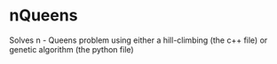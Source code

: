 # nQueens
Solves n - Queens problem using either a hill-climbing (the c++ file) or genetic algorithm (the python file)


